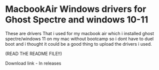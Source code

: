 # MacbookAir Windows drivers for Ghost Spectre and windows 10-11
These are drivers That i used for my macbook air which i installed ghost spectre/windows 11 on my mac without bootcamp so i dont have to duel boot and i thought it could be a good thing to upload the drivers i used. 

(READ THE README FILE!!) 

Download link - In releases
